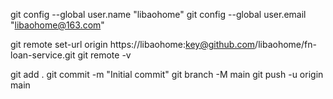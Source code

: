 git config --global user.name "libaohome"
git config --global user.email "libaohome@163.com"
<!-- git remote add origin https://libaohome:key@github.com/libaohome/fn-loan-service.git -->

git remote set-url origin https://libaohome:key@github.com/libaohome/fn-loan-service.git
git remote -v

git add .
git commit -m "Initial commit"
git branch -M main
git push -u origin main